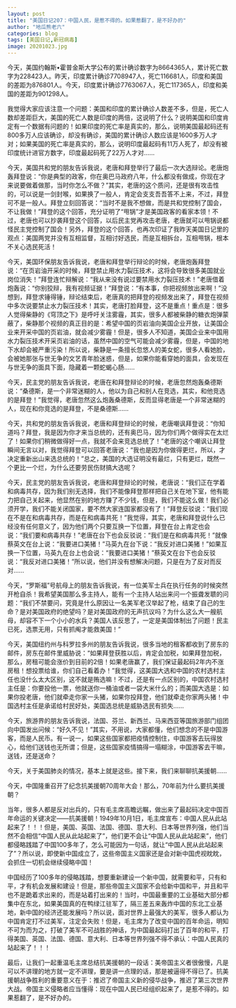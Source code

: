```yaml
---
layout: post
title: "美国日记207：中国人民，是惹不得的。如果惹翻了，是不好办的"
author: "地瓜熊老六"
categories: blog
tags: [美国日记,新冠病毒]
image: 20201023.jpg
---
```

今天，美国约翰斯•霍普金斯大学公布的累计确诊数字为8664365人，累计死亡数字为228423人。昨天，印度累计确诊7708947人，死亡116681人，印度和美国的差距为876801人。今天，印度累计确诊7763067人，死亡117365人，印度和美国的差距为901298人。

我觉得大家应该注意一个问题：美国和印度的累计确诊人数差不多，但是，死亡人数却差距巨大，美国的死亡人数是印度的两倍，这说明了什么？说明美国和印度肯定有一个数据有问题的！如果印度的死亡率是真实的，那么，说明美国最起码还有800多万人应该确诊，却没有确诊，美国的累计确诊人数应该是1600多万人才对；如果美国的死亡率是真实的，那么，说明印度最起码有11万人死了，却没有被印度统计进官方数字，印度最起码死了22万人才对……

今天，美国共和党的朋友告诉我说，老唐和拜登举行了最后一次大选辩论。老唐炮轰拜登说：“你是典型的政客，你在奥巴马政府八年，什么都没有做成，你现在才来说要做着做那，当时你怎么不做？”其实，老唐的这个质问，还是很有攻击性的，可以说是一剑封喉，如果换了一般人，肯定会支支吾吾答不上来，不过，拜登可不是一般人。拜登立刻回答说：“当时不是我不想做，而是共和党控制了国会，不让我做！”拜登的这个回答，充分证明了“甩锅”才是美国政客的看家本领！不过，老唐也可以抄袭拜登这个回答，以后民主党再攻击老唐，老唐就可以甩锅说都怪民主党控制了国会！另外，拜登的这个回答，也再次印证了我昨天美国日记里的观点：美国两党并没有互相监督，互相讨好选民，而是互相拆台，互相甩锅，根本不关心选民死活！

今天，美国环保朋友告诉我说，老唐和拜登举行辩论的时候，老唐炮轰拜登说：“在页岩油开采的时候，拜登禁止用水力裂压技术，这将会导致很多美国就业岗位消失！”拜登连忙辩解说：“我从来没有说过要禁用水力裂压技术！”老唐借着炮轰说：“你别狡辩，我有视频证据！”拜登说：“有本事，你把视频放出来啊！”没想到，拜登求锤得锤，辩论结束后，老唐真的把拜登的视频发出来了，拜登在视频中多次说要禁止水力裂压技术！其实，老唐打脸拜登，这不是重点！重点是：很多人觉得柴静的《穹顶之下》是呼吁关注雾霾，其实，很多人都被柴静的糖衣炮弹蒙蔽了，柴静那个视频的真正目的是：希望中国的页岩油向美国企业开放，让美国企业来开采中国的页岩油，就会减少雾霾！但是，很多人不知道，美国企业来中国用水力裂压技术开采页岩油的话，虽然中国的空气可能会减少雾霾，但是，中国的地下水却会被严重污染！所以说，柴静是一条擅长忽悠人的美女蛇，很多人看她脸，会被她那张与世无争的文艺青年脸迷惑，但是，如果你能看穿她的面具，会发现在与世无争的面具下面，隐藏着一颗蛇蝎心肠……

今天，民主党的朋友告诉我说，老唐在和拜登辩论的时候，老唐忽然炮轰桑德斯说：“桑德斯，是一个非常迷糊的人，他以为自己和别人在竞选，其实，和他竞选的是拜登！”我觉得，老唐忽然这么炮轰桑德斯，反而显得老唐是一个非常迷糊的人，现在和你竞选的是拜登，不是桑德斯……

今天，共和党的朋友告诉我说，老唐和拜登辩论的时候，老唐嘲讽拜登说：“你知道吗？拜登，我是因为你才来当总统的，还有奥巴马，因为你们两个做得实在太烂了！如果你们稍微做得好一点，我就不会来竞选总统了！”老唐的这个嘲讽让拜登瞬间无言以对，我觉得拜登可以回答老唐说：“我也是因为你做得更烂，所以，才决定重新出山来选总统的！”总之，美国的大选证明没有最烂，只有更烂，既然一个更比一个烂，为什么还要劳民伤财搞大选呢？

今天，民主党的朋友告诉我说，老唐和拜登辩论的时候，老唐说：“我们正在学着和病毒共存，因为我们别无选择，我们不能像拜登那样把自己关在地下室，他有能力把自己关起来，他显然在别的地方赚了不少钱，但是，我们不能这么做！我们必须开学，我们不能关闭国家，要不然大家连国家都没有了！”拜登反驳说：“我们现在不是在和病毒共存，而是在和病毒共死！”我觉得，其实，老唐和拜登说什么已经没有任何意义了，因为他们两个只要互换一下位置，拜登在台上肯定也会说：“我们要和病毒共存！”老唐在台下也会反驳说：“我们是在和病毒共死！”就像蔡英文在台上说：“我要进口美猪！”马英九在台下说：“我反对进口美猪！”如果互换一下位置，马英九在台上也会说：“我要进口美猪！”蔡英文在台下也会反驳说：“我反对进口美猪！”所以说，他们并没有想解决问题，只是在为了反对而反对……

今天，“罗斯福”号航母上的朋友告诉我说，有一位美军士兵在执行任务的时候突然开枪自杀！我希望美国那么多主持人，能有一个主持人站出来问一个振聋发聩的问题：“我们不禁要问，究竟是什么原因让一名美军老汉举起了枪，结束了自己的生命？是对美国政府的绝望吗？是对美国政府的无声抗议吗？为什么这么大一艘航母，却容不下一个小小的水兵？美国人该反思了，一定是美国体制出了问题！民主已死，选票无用，只有抓阄才能救美国！”

今天，美国纽约州与科罗拉多州的朋友告诉我说，很多当地的租客都收到了房东的邮件，房东在邮件里威胁说：“如果拜登获胜以后，肯定会加税，如果拜登加税，那么，房租可能会涨价到目前的2倍！如果老唐赢了，我们保证最起码2年内不涨房租！想投票给谁，你们自己看着办！”我觉得，这美国大选和中国的农村选村主任也没什么太大区别，这不就是贿选嘛！不过，还是有一点区别的，中国农村选村主任是：你要投他一票，他就送你一桶油或者一袋大米什么的；而美国大选是：如果你投老唐，他们就牵走你家一头猪，如果你投拜登，他们就牵走你家两头猪！中国选村主任是承诺给村民好处，美国选总统是威胁选民有损失……

今天，旅游界的朋友告诉我说，法国、芬兰、新西兰、马来西亚等国旅游部门组团向中国发出问候：“好久不见！”其实，不用说，大家都懂，他们想念的不是中国游客，而是人民币。有一说一，如果这些国家都把疫情控制住，中国游客去玩得放心，给他们送钱也无所谓；但是，这些国家疫情搞得一塌糊涂，中国游客去干嘛，送钱，还是送命？

今天，关于美国肺炎的情况，基本上就是这些。接下来，我们来聊聊抗美援朝……

今天，中国隆重召开了纪念抗美援朝70周年大会！那么，70年前为什么要抗美援朝？

当年，很多人都是反对出兵的，只有毛主席高瞻远瞩，做出来了最起码决定中国百年命运的关键决定——抗美援朝！1949年10月1日，毛主席宣布：中国人民从此站起来了！！！但是，美国、英国、法国、德国、意大利、日本等世界列强，他们当然不会相信“中国人民从此站起来了”，他们更不会让“中国人民从此站起来”，他们都侵略践踏了中国100多年了，怎么可能因为一句话，就让“中国人民从此站起来了”？所以说，即使新中国成立了，这些帝国主义国家还是会对新中国虎视眈眈，会抓住一切机会继续侵略中国！

中国经历了100多年的侵略践踏，想要重新建设一个新中国，就需要和平，只有和平，才有机会发展和建设！但是，那些帝国主义国家不会给新中国和平，并且和平也不是跪着求出来的，而是站着打出来的！当时，中国最重要的工业基础大部分都集中在东北，如果美国真的在鸭绿江驻军了，隔三差五来轰炸中国的东北工业基地，新中国的经济还能发展吗？所以说，面对世界上最强大的美军，很多人都认为中国肯定打不过美军，注定会失败！但是，毛主席为了改变中国的百年命运，明知不可为而为之，打破了美军不可战胜的神话，为中国最起码打出了百年的和平，打得美国、英国、法国、德国、意大利、日本等世界列强不得不承认：中国人民真的站起来了！！！

最后，让我们一起重温毛主席总结抗美援朝的一段话：美帝国主义者很傲慢，凡是可以不讲理的地方就一定不讲理，要是讲一点理的话，那是被逼得不得已了。抗美援朝战争胜利的重要意义在于：推迟了帝国主义新的侵华战争，推迟了第三次世界大战。帝国主义侵略者应当懂得：现在中国人民已经组织起来了，是惹不得的。如果惹翻了，是不好办的。​​​​
